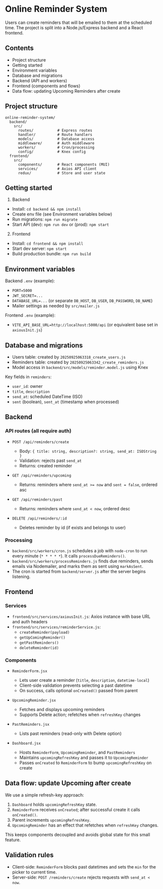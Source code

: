 # Online Reminder System

Users can create reminders that will be emailed to them at the scheduled time. The project is split into a Node.js/Express backend and a React frontend.

## Contents

- Project structure
- Getting started
- Environment variables
- Database and migrations
- Backend (API and workers)
- Frontend (components and flows)
- Data flow: updating Upcoming Reminders after create

## Project structure

```
online-reminder-system/
  backend/
    src/
      routes/           # Express routes
      handler/          # Route handlers
      models/           # Database access
      middleware/       # Auth middleware
      workers/          # Cron/processing
      config/           # Knex config
  frontend/
    src/
      components/       # React components (MUI)
      services/         # Axios API client
      redux/            # Store and user state
```

## Getting started

1. Backend

- Install: `cd backend && npm install`
- Create env file (see Environment variables below)
- Run migrations: `npm run migrate`
- Start API (dev): `npm run dev` or (prod): `npm start`

2. Frontend

- Install: `cd frontend && npm install`
- Start dev server: `npm start`
- Build production bundle: `npm run build`

## Environment variables

Backend `.env` (example):

- `PORT=5000`
- `JWT_SECRET=...`
- `DATABASE_URL=...` (or separate `DB_HOST`, `DB_USER`, `DB_PASSWORD`, `DB_NAME`)
- Mailer settings as needed by `src/mailer.js`

Frontend `.env` (example):

- `VITE_API_BASE_URL=http://localhost:5000/api` (or equivalent base set in `axiousInit.js`)

## Database and migrations

- Users table: created by `20250925063318_create_users.js`
- Reminders table: created by `20250925063342_create_reminders.js`
- Model access in `backend/src/models/reminder.model.js` using Knex

Key fields in `reminders`:

- `user_id`: owner
- `title`, `description`
- `send_at`: scheduled DateTime (ISO)
- `sent` (boolean), `sent_at` (timestamp when processed)

## Backend

### API routes (all require auth)

- `POST /api/reminders/create`

  - Body: `{ title: string, description?: string, send_at: ISOString }`
  - Validation: rejects past `send_at`
  - Returns: created reminder

- `GET /api/reminders/upcoming`

  - Returns: reminders where `send_at >= now` and `sent = false`, ordered asc

- `GET /api/reminders/past`

  - Returns: reminders where `send_at < now`, ordered desc

- `DELETE /api/reminders/:id`
  - Deletes reminder by id (if exists and belongs to user)

### Processing

- `backend/src/workers/cron.js` schedules a job with `node-cron` to run every minute (`* * * * *`). It calls `processDueReminders()`.
- `backend/src/workers/processReminders.js` finds due reminders, sends emails via Nodemailer, and marks them as sent using `markAsSent`.
- The cron is started from `backend/server.js` after the server begins listening.

## Frontend

### Services

- `frontend/src/services/axiousInit.js`: Axios instance with base URL and auth headers
- `frontend/src/services/reminderService.js`:
  - `createReminder(payload)`
  - `getUpComingReminder()`
  - `getPastReminders()`
  - `deleteReminder(id)`

### Components

- `ReminderForm.jsx`

  - Lets user create a reminder (`title`, `description`, `datetime-local`)
  - Client-side validation prevents selecting a past datetime
  - On success, calls optional `onCreated()` passed from parent

- `UpcomingReminder.jsx`

  - Fetches and displays upcoming reminders
  - Supports Delete action; refetches when `refreshKey` changes

- `PastReminders.jsx`

  - Lists past reminders (read-only with Delete option)

- `Dashboard.jsx`
  - Hosts `ReminderForm`, `UpcomingReminder`, and `PastReminders`
  - Maintains `upcomingRefreshKey` and passes it to `UpcomingReminder`
  - Passes `onCreated` to `ReminderForm` to bump `upcomingRefreshKey` on create

## Data flow: update Upcoming after create

We use a simple refresh-key approach:

1. `Dashboard` holds `upcomingRefreshKey` state.
2. `ReminderForm` receives `onCreated`; after successful create it calls `onCreated()`.
3. Parent increments `upcomingRefreshKey`.
4. `UpcomingReminder` has an effect that refetches when `refreshKey` changes.

This keeps components decoupled and avoids global state for this small feature.

## Validation rules

- Client-side: `ReminderForm` blocks past datetimes and sets the `min` for the picker to current time.
- Server-side: `POST /reminders/create` rejects requests with `send_at < now`.
